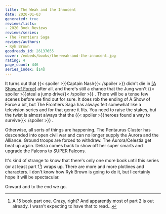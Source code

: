 ```yaml
---
title: The Weak and the Innocent
date: 2020-01-03
generated: true
reviews/lists:
- 2020 Book Reviews
reviews/series:
- The Frontiers Saga
reviews/authors:
- Ryk Brown
goodreads_id: 26137655
cover: /embeds/books/the-weak-and-the-innocent.jpg
rating: 4
page_count: 446
series_index: [14]
---
```

It turns out that  {{< spoiler >}}Captain Nash{{< /spoiler >}}  didn't die in [[A Show of Force]]() after all, and there's still a chance that the Jung won't  {{< spoiler >}}steal a jump drive{{< /spoiler >}}  . There will be a tense few scenes before we find out for sure. It does rob the ending of A Show of Force a bit, but The Frontiers Saga has always felt somewhat like a television series and for that genre it fits. You need to raise the stakes, but the twist is almost always that the  {{< spoiler >}}heroes found a way to survive{{< /spoiler >}}  .  

Otherwise, all sorts of things are happening. The Pentaurus Cluster has descended into open civil war and can no longer supply the Aurora and the Alliance. Ground troops are forced to withdraw. The Aurora/Celestia get beat up again. Deliza comes back to show off her super smarts and upgrade the Falcons to SUPER Falcons.  

<!--more-->

It's kind of strange to know that there's only one more book until this series (or at least part 1[^seriously]) wraps up. There are more and more plotlines and characters. I don't know how Ryk Brown is going to do it, but I certainly hope it will be spectacular.  

Onward and to the end we go.  

[^seriously]: A 15 book part one. Crazy, right? And apparently most of part 2 is out already. I wasn't expecting to have that to read...